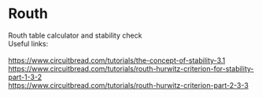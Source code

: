 # Routh
Routh table calculator and stability check<br/>
Useful links: <br/>
<br/>
https://www.circuitbread.com/tutorials/the-concept-of-stability-3.1 <br/>
https://www.circuitbread.com/tutorials/routh-hurwitz-criterion-for-stability-part-1-3-2 <br/>
https://www.circuitbread.com/tutorials/routh-hurwitz-criterion-part-2-3-3
